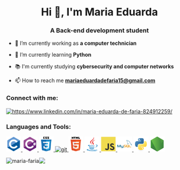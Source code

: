 <!--## Olá! Meu nome é Maria Eduarda 

<div>
  <a href="https://github.com/Maria-Faria">
      
  <img src="https://github-readme-stats.vercel.app/api/top-langs/?username=Maria-Faria&layout=compact&langs_count=16&theme=tokyonight">

</div>
  
<div style = "display: inline_block"><br>
  <img align = "center" alt = "Python" height = "45" width = "40" src = "https://cdn.jsdelivr.net/gh/devicons/devicon/icons/python/python-original.svg">
  <img align = "center" alt = "Html" height = "45" width = "40" src = "https://cdn.jsdelivr.net/gh/devicons/devicon/icons/html5/html5-original.svg">
  <img align = "center" alt = "CSS" height = "45" width = "40" src = "https://cdn.jsdelivr.net/gh/devicons/devicon/icons/css3/css3-original.svg">
  <img align = "center" alt = "JavaScript" height = "45" width = "40"src="https://cdn.jsdelivr.net/gh/devicons/devicon/icons/javascript/javascript-original.svg">
  <img align = "center" alt = "C" height = "45" width = "40" src = "https://cdn.jsdelivr.net/gh/devicons/devicon/icons/c/c-original.svg">
  <img align = "center" alt = "Java" height = "45" width = "40" src = "https://cdn.jsdelivr.net/gh/devicons/devicon/icons/java/java-original.svg">
  <img align = "center" alt = "MySql" height = "45" width = "40" src="https://cdn.jsdelivr.net/gh/devicons/devicon/icons/mysql/mysql-original.svg" />
</div>

 ##
<div>
  <a href = "mailto:mariaeduardadefaria15@gmail.com"> <img src = "https://img.shields.io/badge/Gmail-D14836?style=for-the-badge&logo=gmail&logoColor=white" target = "_blank"></a> 
  <a target = "_blank" href = "https://www.linkedin.com/in/maria-eduarda-de-faria-824912259/"> <img src = "https://img.shields.io/badge/LinkedIn-0077B5?style=for-the-badge&logo=linkedin&logoColor=white"></a>
  <a target = "_blank" href = "https://codepen.io/mariaeduardafaria"> <img src = "https://img.shields.io/badge/Codepen-000000?style=for-the-badge&logo=codepen&logoColor=white"></a>
</div>

 ##
![](https://quotes-github-readme.vercel.app/api?type=horizontal&theme=tokyonight) -->
 
<!-- Proudly created with GPRM ( https://gprm.itsvg.in ) -->

<h1 align="center">Hi 👋, I'm Maria Eduarda</h1>
<h3 align="center">A Back-end development student</h3>

- 🔭 I’m currently working as **a computer technician**

- 🌱 I’m currently learning **Python**

- 📚 I'm currently studying **cybersecurity and computer networks**

- 📫 How to reach me **mariaeduardadefaria15@gmail.com**

<h3 align="left">Connect with me:</h3>
<p align="left">
<a href="https://linkedin.com/in/maria-eduarda-de-faria-824912259/" target="blank"><img align="center" src="https://raw.githubusercontent.com/rahuldkjain/github-profile-readme-generator/master/src/images/icons/Social/linked-in-alt.svg" alt="https://www.linkedin.com/in/maria-eduarda-de-faria-824912259/" height="30" width="40" /></a>
</p>

<h3 align="left">Languages and Tools:</h3>
<p align="left"> <a href="https://www.cprogramming.com/" target="_blank" rel="noreferrer"> <img src="https://raw.githubusercontent.com/devicons/devicon/master/icons/c/c-original.svg" alt="c" width="40" height="40"/> </a> <a href="https://www.w3schools.com/cs/" target="_blank" rel="noreferrer"> <img src="https://raw.githubusercontent.com/devicons/devicon/master/icons/csharp/csharp-original.svg" alt="csharp" width="40" height="40"/> </a> <a href="https://www.w3schools.com/css/" target="_blank" rel="noreferrer"> <img src="https://raw.githubusercontent.com/devicons/devicon/master/icons/css3/css3-original-wordmark.svg" alt="css3" width="40" height="40"/> </a> <a href="https://git-scm.com/" target="_blank" rel="noreferrer"> <img src="https://www.vectorlogo.zone/logos/git-scm/git-scm-icon.svg" alt="git" width="40" height="40"/> </a> <a href="https://www.w3.org/html/" target="_blank" rel="noreferrer"> <img src="https://raw.githubusercontent.com/devicons/devicon/master/icons/html5/html5-original-wordmark.svg" alt="html5" width="40" height="40"/> </a> <a href="https://www.java.com" target="_blank" rel="noreferrer"> <img src="https://raw.githubusercontent.com/devicons/devicon/master/icons/java/java-original.svg" alt="java" width="40" height="40"/> </a> <a href="https://developer.mozilla.org/en-US/docs/Web/JavaScript" target="_blank" rel="noreferrer"> <img src="https://raw.githubusercontent.com/devicons/devicon/master/icons/javascript/javascript-original.svg" alt="javascript" width="40" height="40"/> </a> <a href="https://www.mysql.com/" target="_blank" rel="noreferrer"> <img src="https://raw.githubusercontent.com/devicons/devicon/master/icons/mysql/mysql-original-wordmark.svg" alt="mysql" width="40" height="40"/> </a> <a href="https://www.python.org" target="_blank" rel="noreferrer"> <img src="https://raw.githubusercontent.com/devicons/devicon/master/icons/python/python-original.svg" alt="python" width="40" height="40"/> </a> 
<a href="https://nodejs.org/en" target="_blank" rel="noreferrer"> <img src="https://raw.githubusercontent.com/devicons/devicon/master/icons/nodejs/nodejs-original.svg" alt="nodejs" width="40" height="40"/> </a></p>

<p><img align="left" src="https://github-readme-stats.vercel.app/api/top-langs?username=maria-faria&show_icons=true&locale=en&layout=compact&theme=tokyonight" alt="maria-faria" /></p>


![](https://quotes-github-readme.vercel.app/api?type=horizontal&theme=tokyonight)
